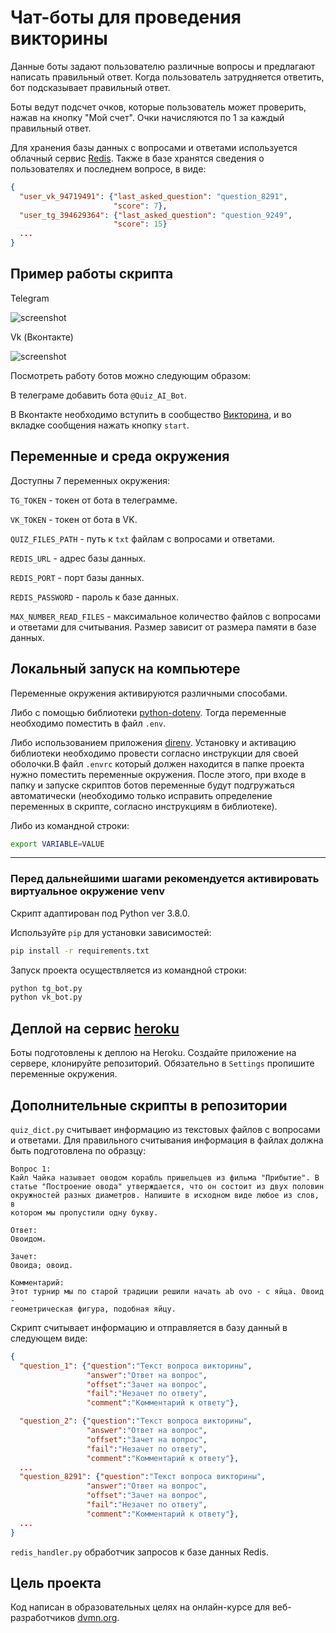 # Чат-боты для проведения викторины

Данные боты задают пользователю различные вопросы и предлагают написать правильный ответ. Когда пользователь затрудняется ответить, бот подсказывает правильный ответ.

Боты ведут подсчет очков, которые пользователь может проверить, нажав на кнопку "Мой счет". Очки начисляются по 1 за каждый правильный ответ.

Для хранения базы данных с вопросами и ответами используется облачный сервис [Redis](https://redislabs.com). Также в базе хранятся сведения о пользователях и последнем вопросе, в виде:

```json
{
  "user_vk_94719491": {"last_asked_question": "question_8291",
                       "score": 7},
  "user_tg_394629364": {"last_asked_question": "question_9249",
                       "score": 15}
  ...
}
```

## Пример работы скрипта

Telegram

![screenshot](screenshots/tg_gif.gif)

Vk (Вконтакте)

![screenshot](screenshots/vk_gif.gif)

Посмотреть работу ботов можно следующим образом:

В телеграме добавить бота `@Quiz_AI_Bot`.

В Вконтакте необходимо вступить в сообщество [Викторина](https://vk.com/public197662307), и во вкладке сообщения нажать кнопку `start`.

## Переменные и среда окружения

Доступны 7 переменных окружения:

`TG_TOKEN` - токен от бота в телеграмме.

`VK_TOKEN` - токен от бота в VK.

`QUIZ_FILES_PATH` - путь к `txt` файлам с вопросами и ответами.

`REDIS_URL` - адрес базы данных.

`REDIS_PORT` - порт базы данных.

`REDIS_PASSWORD` - пароль к базе данных.

`MAX_NUMBER_READ_FILES` - максимальное количество файлов с вопросами и ответами для считывания. Размер зависит от размера памяти в базе данных.

## Локальный запуск на компьютере

Переменные окружения активируются различными способами.

Либо с помощью библиотеки [python-dotenv](https://pypi.org/project/python-dotenv/). Тогда переменные необходимо поместить в файл `.env`.

Либо использованием приложения [direnv](https://github.com/direnv/direnv). Установку и активацию библиотеки необходимо провести согласно инструкции для своей оболочки.В файл `.envrc` который должен находится в папке проекта нужно поместить переменные окружения.
После этого, при входе в папку и запуске скриптов ботов переменные будут подгружаться автоматически (необходимо только
исправить определение переменных в скрипте, согласно инструкциям в библиотеке).

Либо из командной строки:

```bash
export VARIABLE=VALUE
```

***

### Перед дальнейшими шагами рекомендуется активировать виртуальное окружение venv

Скрипт адаптирован под Python ver 3.8.0.

Используйте `pip` для установки зависимостей:

```bash
pip install -r requirements.txt
```

Запуск проекта осуществляется из командной строки:

```bash
python tg_bot.py
python vk_bot.py
```

## Деплой на сервис [heroku](https://dashboard.heroku.com/apps)

Боты подготовлены к деплою на Heroku. Создайте приложение на сервере, клонируйте репозиторий. Обязательно в `Settings` пропишите переменные окружения.

## Дополнительные скрипты в репозитории

`quiz_dict.py` считывает информацию из текстовых файлов с вопросами и ответами. Для правильного считывания информация в файлах должна быть подготовлена по образцу:

```text
Вопрос 1:
Кайл Чайка называет оводом корабль пришельцев из фильма "Прибытие". В
статье "Построение овода" утверждается, что он состоит из двух половин
окружностей разных диаметров. Напишите в исходном виде любое из слов, в
котором мы пропустили одну букву.

Ответ:
Овоидом.

Зачет:
Овоида; овоид.

Комментарий:
Этот турнир мы по старой традиции решили начать ab ovo - с яйца. Овоид -
геометрическая фигура, подобная яйцу.
```

Скрипт считывает информацию и отправляется в базу данный в следующем виде:

```json
{
  "question_1": {"question":"Текст вопроса викторины", 
                 "answer":"Ответ на вопрос", 
                 "offset":"Зачет на вопрос", 
                 "fail":"Незачет по ответу", 
                 "comment":"Комментарий к ответу"},

  "question_2": {"question":"Текст вопроса викторины", 
                 "answer":"Ответ на вопрос", 
                 "offset":"Зачет на вопрос", 
                 "fail":"Незачет по ответу", 
                 "comment":"Комментарий к ответу"},
  ...
  "question_8291": {"question":"Текст вопроса викторины", 
                 "answer":"Ответ на вопрос", 
                 "offset":"Зачет на вопрос", 
                 "fail":"Незачет по ответу", 
                 "comment":"Комментарий к ответу"},
  ...
}
```

`redis_handler.py` обработчик запросов к базе данных Redis.

## Цель проекта

Код написан в образовательных целях на онлайн-курсе для веб-разработчиков [dvmn.org](https://dvmn.org/modules/).
